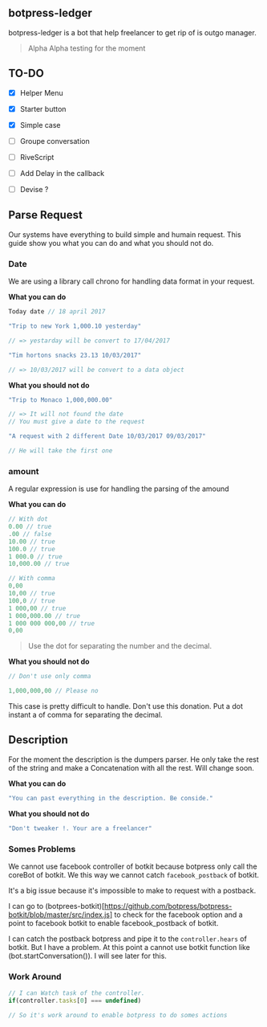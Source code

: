 ## botpress-ledger

botpress-ledger is a bot that help freelancer to get rip of is outgo manager.
> Alpha Alpha testing for the moment

## TO-DO

- [X] Helper Menu
- [X] Starter button
- [X] Simple case
- [ ] Groupe conversation
- [ ] RiveScript
- [ ] Add Delay in the callback
- [ ] Devise ?


## Parse Request

Our systems have everything to build simple and humain request. This guide show you what you can do and what you should not do.

### Date

We are using a library call chrono for handling data format in your request.

**What you can do**

```javascript
Today date // 18 april 2017

"Trip to new York 1,000.10 yesterday"

// => yestarday will be convert to 17/04/2017

"Tim hortons snacks 23.13 10/03/2017"

// => 10/03/2017 will be convert to a data object
```

**What you should not do**

```javascript
"Trip to Monaco 1,000,000.00"

// => It will not found the date
// You must give a date to the request

"A request with 2 different Date 10/03/2017 09/03/2017"

// He will take the first one
```


### amount

A regular expression is use for handling the parsing of the amound

**What you can do**

```javascript
// With dot
0.00 // true
.00 // false
10.00 // true
100.0 // true
1 000.0 // true
10,000.00 // true

// With comma
0,00
10,00 // true
100,0 // true
1 000,00 // true
1 000,000.00 // true
1 000 000 000,00 // true
0,00
```

> Use the dot for separating the number and the decimal.

**What you should not do**

```javascript
// Don't use only comma

1,000,000,00 // Please no
```

This case is pretty difficult to handle. Don't use this donation. Put a dot instant a of comma for separating the decimal.

## Description

For the moment the description is the dumpers parser. He only take the rest of the string and make a Concatenation with all the rest. Will change soon.

**What you can do**

```javascript
"You can past everything in the description. Be conside."
```  

**What you should not do**

```javascript
"Don't tweaker !. Your are a freelancer"
```




### Somes Problems


We cannot use facebook controller of botkit because botpress only call the coreBot of botkit. We this way we cannot catch `facebook_postback` of botkit.

It's a big issue because it's impossible to make to request with a postback.

I can go to (botprees-botkit)[https://github.com/botpress/botpress-botkit/blob/master/src/index.js] to check for the facebook option and a point to facebook botkit to enable facebook_postback of botkit.

I can catch the postback botpress and pipe it to the `controller.hears` of botkit. But I have a problem. At this point a cannot use botkit function like (bot.startConversation()). I will see later for this.


### Work Around

```javascript
// I can Watch task of the controller.
if(controller.tasks[0] === undefined)

// So it's work around to enable botpress to do somes actions

```
